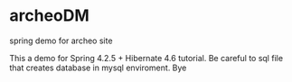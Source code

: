 # archeoDM
spring demo for archeo site

This a demo for Spring 4.2.5 + Hibernate 4.6 tutorial.
Be careful to sql file that creates database in mysql enviroment.
Bye
